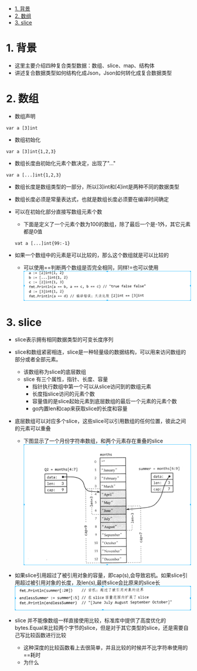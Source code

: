 <!-- TOC -->

- [1. 背景](#1-背景)
- [2. 数组](#2-数组)
- [3. slice](#3-slice)

<!-- /TOC -->
# 1. 背景
* 这里主要介绍四种复合类型数据：数组、slice、map、结构体
* 讲述复合数据类型如何结构化成Json，Json如何转化成复合数据类型

# 2. 数组
* 数组声明
```
var a [3]int
```
* 数组初始化
```
var a [3]int{1,2,3}
```
* 数组长度由初始化元素个数决定，出现了"..."
```
var a [...]int{1,2,3}
```
* 数组长度是数组类型的一部分，所以[3]int和[4]int是两种不同的数据类型
* 数组长度必须是常量表达式，也就是数组长度必须要在编译时间确定

* 可以在初始化部分直接写数组元素个数
    * 下面是定义了一个元素个数为100的数组，除了最后一个是-1外，其它元素都是0值
    ```
    vat a [...]int{99:-1}
    ```

* 如果一个数组中的元素是可以比较的，那么这个数组就是可以比较的
    * 可以使用==判断两个数组是否完全相同，同样!=也可以使用
    ![2019-11-13-09-55-20.png](./images/2019-11-13-09-55-20.png)


# 3. slice
* slice表示拥有相同数据类型的可变长度序列
* slice和数组紧密相连，slice是一种轻量级的数据结构，可以用来访问数组的部分或者全部元素。
    * 该数组称为slice的底层数组
    * slice 有三个属性，指针、长度、容量
        * 指针执行数组中第一个可以从slice访问到的数组元素
        * 长度指slice访问的元素个数
        * 容量值的是slice起始元素到底层数组的最后一个元素的元素个数
        * go内置len和cap来获取slice的长度和容量
* 底层数组可以对应多个slice，这些slice可以引用数组的任何位置，彼此之间的元素可以重叠
    * 下图显示了一个月份字符串数组，和两个元素存在重叠的slice
    ![2019-11-13-11-04-44.png](./images/2019-11-13-11-04-44.png)
* 如果slice引用超过了被引用对象的容量，即cap(s),会导致宕机。如果slice引用超过被引用对象的长度，及len(s),最终slice会比原来的slice长
![2019-11-13-11-25-34.png](./images/2019-11-13-11-25-34.png)

* slice 并不能像数组一样直接使用比较，标准库中提供了高度优化的bytes.Equal来比较两个字节的slice，但是对于其它类型的slice，还是需要自己写比较函数进行比较
    * 这种深度的比较函数看上去很简单，并且比较的时候并不比字符串使用的==耗时
    * 为什么